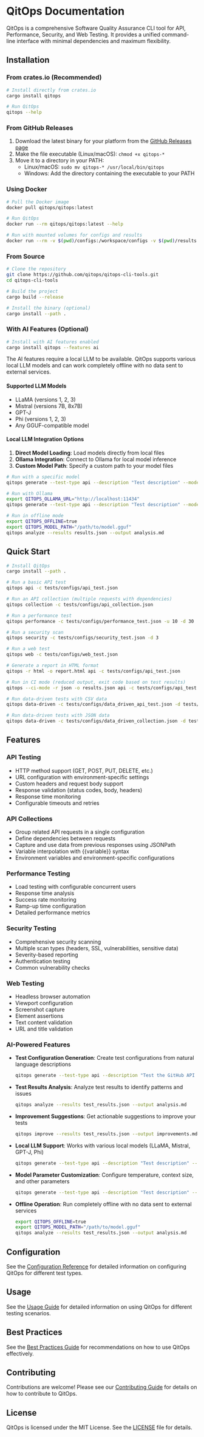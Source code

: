 # QitOps Documentation

QitOps is a comprehensive Software Quality Assurance CLI tool for API, Performance, Security, and Web Testing. It provides a unified command-line interface with minimal dependencies and maximum flexibility.

## Installation

### From crates.io (Recommended)

```bash
# Install directly from crates.io
cargo install qitops

# Run QitOps
qitops --help
```

### From GitHub Releases

1. Download the latest binary for your platform from the [GitHub Releases page](https://github.com/qitops/qitops-cli-tools/releases)
2. Make the file executable (Linux/macOS): `chmod +x qitops-*`
3. Move it to a directory in your PATH:
   - Linux/macOS: `sudo mv qitops-* /usr/local/bin/qitops`
   - Windows: Add the directory containing the executable to your PATH

### Using Docker

```bash
# Pull the Docker image
docker pull qitops/qitops:latest

# Run QitOps
docker run --rm qitops/qitops:latest --help

# Run with mounted volumes for configs and results
docker run --rm -v $(pwd)/configs:/workspace/configs -v $(pwd)/results:/workspace/results qitops/qitops:latest api -c /workspace/configs/api_test.json
```

### From Source

```bash
# Clone the repository
git clone https://github.com/qitops/qitops-cli-tools.git
cd qitops-cli-tools

# Build the project
cargo build --release

# Install the binary (optional)
cargo install --path .
```

### With AI Features (Optional)

```bash
# Install with AI features enabled
cargo install qitops --features ai
```

The AI features require a local LLM to be available. QitOps supports various local LLM models and can work completely offline with no data sent to external services.

#### Supported LLM Models

- LLaMA (versions 1, 2, 3)
- Mistral (versions 7B, 8x7B)
- GPT-J
- Phi (versions 1, 2, 3)
- Any GGUF-compatible model

#### Local LLM Integration Options

1. **Direct Model Loading**: Load models directly from local files
2. **Ollama Integration**: Connect to Ollama for local model inference
3. **Custom Model Path**: Specify a custom path to your model files

```bash
# Run with a specific model
qitops generate --test-type api --description "Test description" --model llama --model-path /path/to/model.gguf

# Run with Ollama
export QITOPS_OLLAMA_URL="http://localhost:11434"
qitops generate --test-type api --description "Test description" --model ollama:llama2

# Run in offline mode
export QITOPS_OFFLINE=true
export QITOPS_MODEL_PATH="/path/to/model.gguf"
qitops analyze --results results.json --output analysis.md
```

## Quick Start

```bash
# Install QitOps
cargo install --path .

# Run a basic API test
qitops api -c tests/configs/api_test.json

# Run an API collection (multiple requests with dependencies)
qitops collection -c tests/configs/api_collection.json

# Run a performance test
qitops performance -c tests/configs/performance_test.json -u 10 -d 30

# Run a security scan
qitops security -c tests/configs/security_test.json -d 3

# Run a web test
qitops web -c tests/configs/web_test.json

# Generate a report in HTML format
qitops -r html -o report.html api -c tests/configs/api_test.json

# Run in CI mode (reduced output, exit code based on test results)
qitops --ci-mode -r json -o results.json api -c tests/configs/api_test.json

# Run data-driven tests with CSV data
qitops data-driven -c tests/configs/data_driven_api_test.json -d tests/data/users.csv -t csv

# Run data-driven tests with JSON data
qitops data-driven -c tests/configs/data_driven_collection.json -d tests/data/products.json -t json
```

## Features

### API Testing
- HTTP method support (GET, POST, PUT, DELETE, etc.)
- URL configuration with environment-specific settings
- Custom headers and request body support
- Response validation (status codes, body, headers)
- Response time monitoring
- Configurable timeouts and retries

### API Collections
- Group related API requests in a single configuration
- Define dependencies between requests
- Capture and use data from previous responses using JSONPath
- Variable interpolation with {{variable}} syntax
- Environment variables and environment-specific configurations

### Performance Testing
- Load testing with configurable concurrent users
- Response time analysis
- Success rate monitoring
- Ramp-up time configuration
- Detailed performance metrics

### Security Testing
- Comprehensive security scanning
- Multiple scan types (headers, SSL, vulnerabilities, sensitive data)
- Severity-based reporting
- Authentication testing
- Common vulnerability checks

### Web Testing
- Headless browser automation
- Viewport configuration
- Screenshot capture
- Element assertions
- Text content validation
- URL and title validation

### AI-Powered Features
- **Test Configuration Generation**: Create test configurations from natural language descriptions
  ```bash
  qitops generate --test-type api --description "Test the GitHub API to fetch user information" --output github_test.json
  ```

- **Test Results Analysis**: Analyze test results to identify patterns and issues
  ```bash
  qitops analyze --results test_results.json --output analysis.md
  ```

- **Improvement Suggestions**: Get actionable suggestions to improve your tests
  ```bash
  qitops improve --results test_results.json --output improvements.md
  ```

- **Local LLM Support**: Works with various local models (LLaMA, Mistral, GPT-J, Phi)
  ```bash
  qitops generate --test-type api --description "Test description" --model llama --model-path /path/to/model.gguf
  ```

- **Model Parameter Customization**: Configure temperature, context size, and other parameters
  ```bash
  qitops generate --test-type api --description "Test description" --temperature 0.7 --context-size 4096
  ```

- **Offline Operation**: Run completely offline with no data sent to external services
  ```bash
  export QITOPS_OFFLINE=true
  export QITOPS_MODEL_PATH="/path/to/model.gguf"
  qitops analyze --results test_results.json --output analysis.md
  ```

## Configuration

See the [Configuration Reference](configuration.md) for detailed information on configuring QitOps for different test types.

## Usage

See the [Usage Guide](usage.md) for detailed information on using QitOps for different testing scenarios.

## Best Practices

See the [Best Practices Guide](best-practices.md) for recommendations on how to use QitOps effectively.

## Contributing

Contributions are welcome! Please see our [Contributing Guide](../CONTRIBUTING.md) for details on how to contribute to QitOps.

## License

QitOps is licensed under the MIT License. See the [LICENSE](../LICENSE) file for details.
